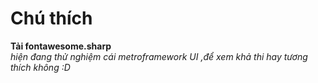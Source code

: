# Chú thích

 **Tải fontawesome.sharp**\
  *hiện đang thử nghiệm cái metroframework UI ,để xem khả thi hay tương thích không :D*
 

